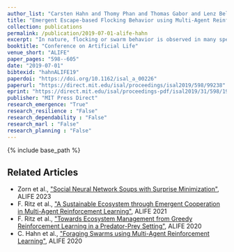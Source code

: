 ```yaml
---
author_list: "Carsten Hahn and Thomy Phan and Thomas Gabor and Lenz Belzner and Claudia Linnhoff-Popien"
title: "Emergent Escape-based Flocking Behavior using Multi-Agent Reinforcement Learning"
collection: publications
permalink: /publication/2019-07-01-alife-hahn
excerpt: "In nature, flocking or swarm behavior is observed in many species as it has beneficial properties like reducing the probability of being caught by a predator. In this paper, we propose SELFish (Swarm Emergent Learning Fish), an approach with multiple autonomous agents which can freely move in a continuous space with the objective to avoid being caught by a present predator. The predator has the property that it might get distracted by multiple possible preys in its vicinity. We show that this property in interaction with self-interested agents which are trained with reinforcement learning solely to survive as long as possible leads to flocking behavior similar to Boids, a common simulation for flocking behavior. Furthermore we present interesting insights into the swarming behavior and into the process of agents being caught in our modeled environment."
booktitle: "Conference on Artificial Life"
venue_short: "ALIFE"
paper_pages: "598--605"
date: "2019-07-01"
bibtexid: "hahnALIFE19"
paperdoi: "https://doi.org/10.1162/isal_a_00226"
paperurl: "https://direct.mit.edu/isal/proceedings/isal2019/598/99238"
eprint: "https://direct.mit.edu/isal/proceedings-pdf/isal2019/31/598/1903589/isal\_a\_00226.pdf"
publisher: "MIT Press Direct"
research_emergence: "True"
research_resilience : "False"
research_dependability : "False"
research_marl : "False"
research_planning : "False"
---
```


{% include base_path %}

## Related Articles
- Zorn et al., ["Social Neural Network Soups with Surprise Minimization"](https://thomyphan.github.io/publication/2023-07-01-alife-zorn), ALIFE 2023
- F. Ritz et al., ["A Sustainable Ecosystem through Emergent Cooperation in Multi-Agent Reinforcement Learning"](https://thomyphan.github.io/publication/2021-07-01-alife-ritz), ALIFE 2021
- F. Ritz et al., ["Towards Ecosystem Management from Greedy Reinforcement Learning in a Predator-Prey Setting"](https://thomyphan.github.io/publication/2020-07-01-alife-ritz), ALIFE 2020
- C. Hahn et al., ["Foraging Swarms using Multi-Agent Reinforcement Learning"](https://thomyphan.github.io/publication/2020-07-01-alife-hahn), ALIFE 2020